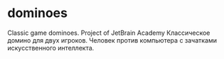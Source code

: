 # dominoes
Classic game dominoes. Project of JetBrain Academy
Классическое домино для двух игроков. Человек против компьютера с зачатками искусственного интеллекта.
